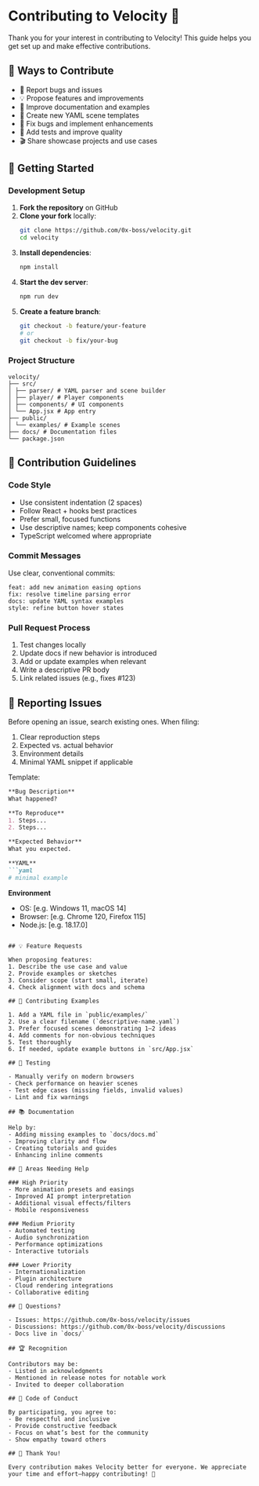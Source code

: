 # Contributing to Velocity 🤝

Thank you for your interest in contributing to Velocity! This guide helps you get set up and make effective contributions.

## 🌟 Ways to Contribute

- 🐛 Report bugs and issues
- 💡 Propose features and improvements
- 📝 Improve documentation and examples
- 🎨 Create new YAML scene templates
- 🔧 Fix bugs and implement enhancements
- 🧪 Add tests and improve quality
- 🎬 Share showcase projects and use cases

## 🚀 Getting Started

### Development Setup

1. **Fork the repository** on GitHub
2. **Clone your fork** locally:
   ```bash
   git clone https://github.com/0x-boss/velocity.git
   cd velocity
   ```
3. **Install dependencies**:
   ```bash
   npm install
   ```
4. **Start the dev server**:
   ```bash
   npm run dev
   ```
5. **Create a feature branch**:
   ```bash
   git checkout -b feature/your-feature
   # or
   git checkout -b fix/your-bug
   ```

### Project Structure

```
velocity/
├── src/
│ ├── parser/ # YAML parser and scene builder
│ ├── player/ # Player components
│ ├── components/ # UI components
│ └── App.jsx # App entry
├── public/
│ └── examples/ # Example scenes
├── docs/ # Documentation files
└── package.json
```

## 🎯 Contribution Guidelines

### Code Style
- Use consistent indentation (2 spaces)
- Follow React + hooks best practices
- Prefer small, focused functions
- Use descriptive names; keep components cohesive
- TypeScript welcomed where appropriate

### Commit Messages
Use clear, conventional commits:

```
feat: add new animation easing options
fix: resolve timeline parsing error
docs: update YAML syntax examples
style: refine button hover states
```

### Pull Request Process
1. Test changes locally
2. Update docs if new behavior is introduced
3. Add or update examples when relevant
4. Write a descriptive PR body
5. Link related issues (e.g., fixes #123)

## 🐛 Reporting Issues

Before opening an issue, search existing ones. When filing:

1. Clear reproduction steps
2. Expected vs. actual behavior
3. Environment details
4. Minimal YAML snippet if applicable

Template:
```markdown
**Bug Description**
What happened?

**To Reproduce**
1. Steps...
2. Steps...

**Expected Behavior**
What you expected.

**YAML**
```yaml
# minimal example
```

**Environment**
- OS: [e.g. Windows 11, macOS 14]
- Browser: [e.g. Chrome 120, Firefox 115]
- Node.js: [e.g. 18.17.0]
```

## 💡 Feature Requests

When proposing features:
1. Describe the use case and value
2. Provide examples or sketches
3. Consider scope (start small, iterate)
4. Check alignment with docs and schema

## 🎨 Contributing Examples

1. Add a YAML file in `public/examples/`
2. Use a clear filename (`descriptive-name.yaml`)
3. Prefer focused scenes demonstrating 1–2 ideas
4. Add comments for non‑obvious techniques
5. Test thoroughly
6. If needed, update example buttons in `src/App.jsx`

## 🧪 Testing

- Manually verify on modern browsers
- Check performance on heavier scenes
- Test edge cases (missing fields, invalid values)
- Lint and fix warnings

## 📚 Documentation

Help by:
- Adding missing examples to `docs/docs.md`
- Improving clarity and flow
- Creating tutorials and guides
- Enhancing inline comments

## 🎯 Areas Needing Help

### High Priority
- More animation presets and easings
- Improved AI prompt interpretation
- Additional visual effects/filters
- Mobile responsiveness

### Medium Priority
- Automated testing
- Audio synchronization
- Performance optimizations
- Interactive tutorials

### Lower Priority
- Internationalization
- Plugin architecture
- Cloud rendering integrations
- Collaborative editing

## 🤔 Questions?

- Issues: https://github.com/0x-boss/velocity/issues
- Discussions: https://github.com/0x-boss/velocity/discussions
- Docs live in `docs/`

## 🏆 Recognition

Contributors may be:
- Listed in acknowledgments
- Mentioned in release notes for notable work
- Invited to deeper collaboration

## 📜 Code of Conduct

By participating, you agree to:
- Be respectful and inclusive
- Provide constructive feedback
- Focus on what’s best for the community
- Show empathy toward others

## 🎉 Thank You!

Every contribution makes Velocity better for everyone. We appreciate your time and effort—happy contributing! 🚀